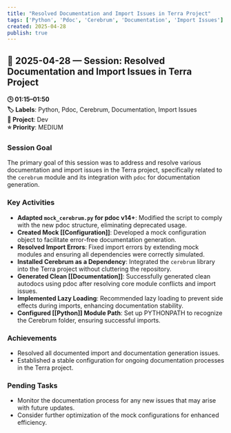 ```yaml
---
title: "Resolved Documentation and Import Issues in Terra Project"
tags: ['Python', 'Pdoc', 'Cerebrum', 'Documentation', 'Import Issues']
created: 2025-04-28
publish: true
---
```


## 📅 2025-04-28 — Session: Resolved Documentation and Import Issues in Terra Project

**🕒 01:15–01:50**  
**🏷️ Labels**: Python, Pdoc, Cerebrum, Documentation, Import Issues  
**📂 Project**: Dev  
**⭐ Priority**: MEDIUM  


### Session Goal
The primary goal of this session was to address and resolve various documentation and import issues in the Terra project, specifically related to the `cerebrum` module and its integration with `pdoc` for documentation generation.

### Key Activities
- **Adapted `mock_cerebrum.py` for pdoc v14+**: Modified the script to comply with the new pdoc structure, eliminating deprecated usage.
- **Created Mock [[Configuration]]**: Developed a mock configuration object to facilitate error-free documentation generation.
- **Resolved Import Errors**: Fixed import errors by extending mock modules and ensuring all dependencies were correctly simulated.
- **Installed Cerebrum as a Dependency**: Integrated the `cerebrum` library into the Terra project without cluttering the repository.
- **Generated Clean [[Documentation]]**: Successfully generated clean autodocs using pdoc after resolving core module conflicts and import issues.
- **Implemented Lazy Loading**: Recommended lazy loading to prevent side effects during imports, enhancing documentation stability.
- **Configured [[Python]] Module Path**: Set up PYTHONPATH to recognize the Cerebrum folder, ensuring successful imports.

### Achievements
- Resolved all documented import and documentation generation issues.
- Established a stable configuration for ongoing documentation processes in the Terra project.

### Pending Tasks
- Monitor the documentation process for any new issues that may arise with future updates.
- Consider further optimization of the mock configurations for enhanced efficiency.
